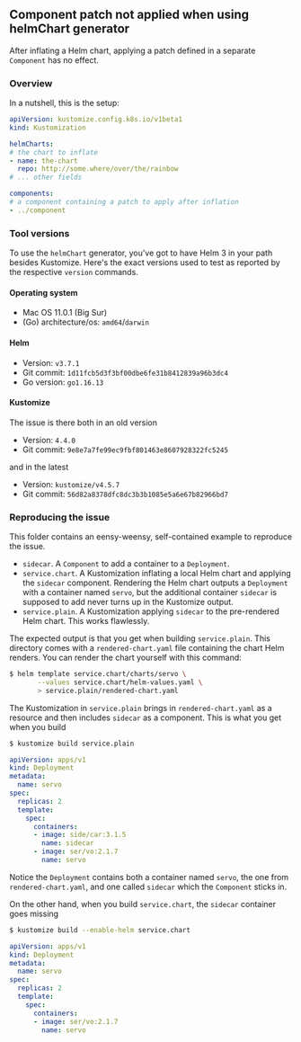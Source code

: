 Component patch not applied when using helmChart generator
----------------------------------------------------------

After inflating a Helm chart, applying a patch defined in a separate
`Component` has no effect.


### Overview

In a nutshell, this is the setup:

```yaml
apiVersion: kustomize.config.k8s.io/v1beta1
kind: Kustomization

helmCharts:
# the chart to inflate
- name: the-chart
  repo: http://some.where/over/the/rainbow
# ... other fields

components:
# a component containing a patch to apply after inflation
- ../component
```


### Tool versions

To use the `helmChart` generator, you've got to have Helm 3 in your
path besides Kustomize. Here's the exact versions used to test as
reported by the respective `version` commands.

#### Operating system
* Mac OS 11.0.1 (Big Sur)
* (Go) architecture/os: `amd64`/`darwin`

#### Helm
* Version: `v3.7.1`
* Git commit: `1d11fcb5d3f3bf00dbe6fe31b8412839a96b3dc4`
* Go version: `go1.16.13`

#### Kustomize
The issue is there both in an old version
* Version: `4.4.0`
* Git commit: `9e8e7a7fe99ec9fbf801463e8607928322fc5245`

and in the latest
* Version: `kustomize/v4.5.7`
* Git commit: `56d82a8378dfc8dc3b3b1085e5a6e67b82966bd7`


### Reproducing the issue

This folder contains an eensy-weensy, self-contained example to
reproduce the issue.

* `sidecar`. A `Component` to add a container to a `Deployment`.
* `service.chart`. A Kustomization inflating a local Helm chart
   and applying the `sidecar` component. Rendering the Helm chart
   outputs a `Deployment` with a container named `servo`, but the
   additional container `sidecar` is supposed to add never turns
   up in the Kustomize output.
* `service.plain`. A Kustomization applying `sidecar` to the pre-rendered
   Helm chart. This works flawlessly.

The expected output is that you get when building `service.plain`.
This directory comes with a `rendered-chart.yaml` file containing
the chart Helm renders. You can render the chart yourself with this
command:

```bash
$ helm template service.chart/charts/servo \
       --values service.chart/helm-values.yaml \
       > service.plain/rendered-chart.yaml
```

The Kustomization in `service.plain` brings in `rendered-chart.yaml`
as a resource and then includes `sidecar` as a component. This is
what you get when you build

```bash
$ kustomize build service.plain
```

```yaml
apiVersion: apps/v1
kind: Deployment
metadata:
  name: servo
spec:
  replicas: 2
  template:
    spec:
      containers:
      - image: side/car:3.1.5
        name: sidecar
      - image: ser/vo:2.1.7
        name: servo
```

Notice the `Deployment` contains both a container named `servo`,
the one from `rendered-chart.yaml`, and one called `sidecar` which
the `Component` sticks in.

On the other hand, when you build `service.chart`, the `sidecar`
container goes missing

```bash
$ kustomize build --enable-helm service.chart
```

```yaml
apiVersion: apps/v1
kind: Deployment
metadata:
  name: servo
spec:
  replicas: 2
  template:
    spec:
      containers:
      - image: ser/vo:2.1.7
        name: servo
```
